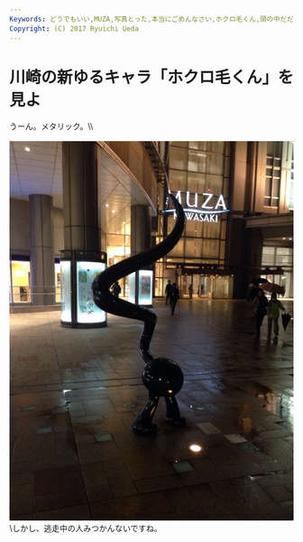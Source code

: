 ```yaml
---
Keywords: どうでもいい,MUZA,写真とった,本当にごめんなさい,ホクロ毛くん,頭の中だだ漏らし
Copyright: (C) 2017 Ryuichi Ueda
---
```


# 川崎の新ゆるキャラ「ホクロ毛くん」を見よ
うーん。メタリック。\\\\<br /><br /><a href="20140108-203449.jpg"><img src="20140108-203449.jpg" alt="20140108-203449.jpg" class="alignnone size-full" /></a>\\しかし、逃走中の人みつかんないですね。
